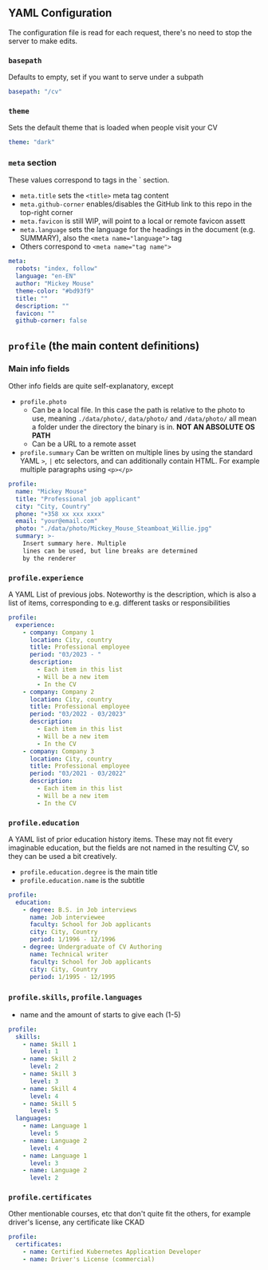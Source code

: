 ## YAML Configuration

The configuration file is read for each request, there's no need to stop the server
to make edits.

### `basepath`
Defaults to empty, set if you want to serve under a subpath
```YAML
basepath: "/cv"
```

### `theme`
Sets the default theme that is loaded when people visit your CV
```YAML
theme: "dark"
```

### `meta` section
These values correspond to tags in the `<head> section.
- `meta.title` sets the `<title>` meta tag content
- `meta.github-corner` enables/disables the GitHub link to this repo in the top-right corner
- `meta.favicon` is still WIP, will point to a local or remote favicon assett
- `meta.language` sets the language for the headings in the document (e.g. SUMMARY), also the `<meta name="language">` tag
- Others correspond to `<meta name="tag name">`
```YAML
meta:
  robots: "index, follow"
  language: "en-EN"
  author: "Mickey Mouse"
  theme-color: "#bd93f9"
  title: ""
  description: ""
  favicon: ""
  github-corner: false
```

## `profile` (the main content definitions)
### Main info fields
Other info fields are quite self-explanatory, except
- `profile.photo`
  - Can be a local file. In this case the path is relative
    to the photo to use, meaning `./data/photo/`, `data/photo/`
    and `/data/photo/` all mean a folder under the directory the
    binary is in. **NOT AN ABSOLUTE OS PATH**
  - Can be a URL to a remote asset
- `profile.summary` Can be written on multiple lines by using the
  standard  YAML `>`, `|` etc selectors, and can additionally
  contain HTML. For example multiple paragraphs using `<p></p>`
```YAML
profile:
  name: "Mickey Mouse"
  title: "Professional job applicant"
  city: "City, Country"
  phone: "+358 xx xxx xxxx"
  email: "your@email.com"
  photo: "./data/photo/Mickey_Mouse_Steamboat_Willie.jpg"
  summary: >-
    Insert summary here. Multiple
    lines can be used, but line breaks are determined
    by the renderer
```

### `profile.experience`
A YAML List of previous jobs. Noteworthy is the description,
which is also a list of items, corresponding to e.g. different
tasks or responsibilities
```YAML
profile:
  experience:
    - company: Company 1
      location: City, country
      title: Professional employee
      period: "03/2023 - "
      description:
        - Each item in this list
        - Will be a new item
        - In the CV
    - company: Company 2
      location: City, country
      title: Professional employee
      period: "03/2022 - 03/2023"
      description:
        - Each item in this list
        - Will be a new item
        - In the CV
    - company: Company 3
      location: City, country
      title: Professional employee
      period: "03/2021 - 03/2022"
      description:
        - Each item in this list
        - Will be a new item
        - In the CV
```

### `profile.education`
A YAML list of prior education history items. These may not fit
every imaginable education, but the fields are not named in the
resulting CV, so they can be used a bit creatively.
- `profile.education.degree` is the main title
- `profile.education.name` is the subtitle
```YAML
profile:
  education:
    - degree: B.S. in Job interviews
      name: Job interviewee
      faculty: School for Job applicants
      city: City, Country
      period: 1/1996 - 12/1996
    - degree: Undergraduate of CV Authoring
      name: Technical writer
      faculty: School for Job applicants
      city: City, Country
      period: 1/1995 - 12/1995
```

### `profile.skills`, `profile.languages`
- name and the amount of starts to give each (1-5)
```YAML
profile:
  skills:
    - name: Skill 1
      level: 1
    - name: Skill 2
      level: 2
    - name: Skill 3
      level: 3
    - name: Skill 4
      level: 4
    - name: Skill 5
      level: 5
  languages:
    - name: Language 1
      level: 5
    - name: Language 2
      level: 4
    - name: Language 1
      level: 3
    - name: Language 2
      level: 2
```

### `profile.certificates`
Other mentionable courses, etc that don't quite fit the others, for example
driver's license, any certificate like CKAD
```YAML
profile:
  certificates:
    - name: Certified Kubernetes Application Developer
    - name: Driver's License (commercial)
```
